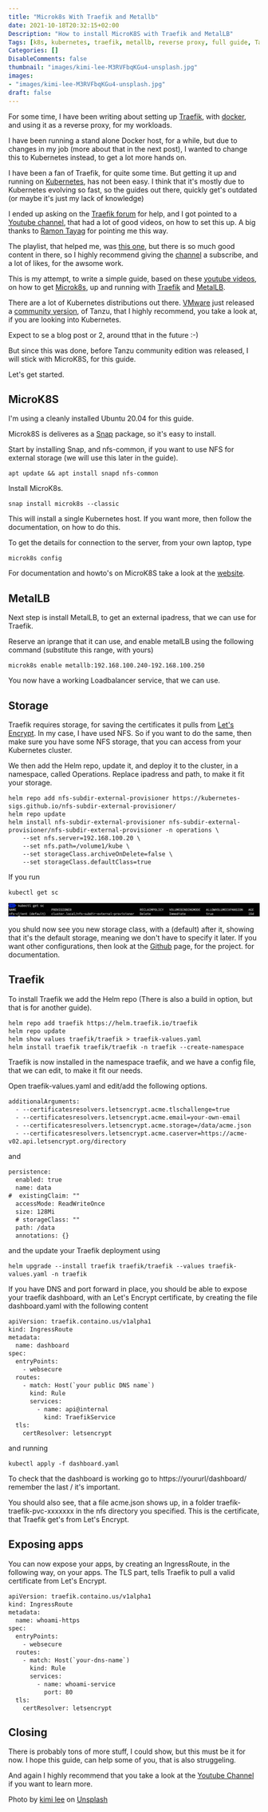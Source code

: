 ```yaml
---
title: "Microk8s With Traefik and Metallb"
date: 2021-10-18T20:32:15+02:00
Description: "How to install MicroK8S with Traefik and MetalLB"
Tags: [k8s, kubernetes, traefik, metallb, reverse proxy, full guide, Tanzu, community]
Categories: []
DisableComments: false
thumbnail: "images/kimi-lee-M3RVFbqKGu4-unsplash.jpg"
images: 
- "images/kimi-lee-M3RVFbqKGu4-unsplash.jpg"
draft: false
---
```

For some time, I have been writing about setting up [Traefik](https://traefik.io), with [docker](https://www.docker.com), and using it as a reverse proxy, for my workloads.

I have been running a stand alone Docker host, for a while, but due to changes in my job (more about that in the next post), I wanted to change this to Kubernetes instead, to get a lot more hands on.

I have been a fan of Traefik, for quite some time. But getting it up and running on [Kubernetes](https://kubernetes.io), has not been easy. I think that it's mostly due to Kubernetes evolving so fast, so the guides out there, quickly get's outdated (or maybe it's just my lack of knowledge)

I ended up asking on the [Traefik forum](https://community.traefik.io/t/k8s-traefik-and-lets-encrypt/11937) for help, and I got pointed to a [Youtube channel](https://www.youtube.com/c/wenkatn-justmeandopensource/featured), that had a lot of good videos, on how to set this up.
A big thanks to [Ramon Tayag](https://community.traefik.io/u/ramon.tayag/summary) for pointing me this way.

The playlist, that helped me, was [this one](https://youtube.com/playlist?list=PL34sAs7_26wNldKrBBY_uagluNKC9cCak), but there is so much good content in there, so I highly recommend giving the [channel](https://www.youtube.com/c/wenkatn-justmeandopensource/featured) a subscribe, and a lot of likes, for the awsome work.

This is my attempt, to write a simple guide, based on these [youtube videos](https://youtube.com/playlist?list=PL34sAs7_26wNldKrBBY_uagluNKC9cCak), on how to get [Microk8s](https://microk8s.io), up and running with [Traefik](https://traefik.io) and [MetalLB](https://metallb.universe.tf).

There are a lot of Kubernetes distributions out there. 
[VMware](https://www.vmware.com) just released a [community version](https://tanzucommunityedition.io), of Tanzu, that I highly recommend, you take a look at, if you are looking into Kubernetes. 

Expect to se a blog post or 2, around tthat in the future :-)

But since this was done, before Tanzu community edition was released, I will stick with MicroK8S, for this guide.

Let's get started.

## MicroK8S

I'm using a cleanly installed Ubuntu 20.04 for this guide.

Microk8S is deliveres as a [Snap](https://snapcraft.io) package, so it's easy to install.

Start by installing Snap, and nfs-common, if you want to use NFS for external storage (we will use this later in the guide).
```
apt update && apt install snapd nfs-common
```
Install MicroK8s.
```
snap install microk8s --classic
```
This will install a single Kubernetes host. If you want more, then follow the documentation, on how to do this.

To get the details for connection to the server, from your own laptop, type
```
microk8s config
```
For documentation and howto's on MicroK8S take a look at the [website](https://microk8s.io).

## MetalLB

Next step is install MetalLB, to get an external ipadress, that we can use for Traefik.

Reserve an iprange that it can use, and enable metalLB using the following command (substitute this range, with yours)
```
microk8s enable metallb:192.168.100.240-192.168.100.250
```
You now have a working Loadbalancer service, that we can use.

## Storage

Traefik requires storage, for saving the certificates it pulls from [Let's Encrypt](https://letsencrypt.org). 
In my case, I have used NFS. 
So if you want to do the same, then make sure you have some NFS storage, that you can access from your Kubernetes cluster.

We then add the Helm repo, update it, and deploy it to the cluster, in a namespace, called Operations.
Replace ipadress and path, to make it fit your storage.
```
helm repo add nfs-subdir-external-provisioner https://kubernetes-sigs.github.io/nfs-subdir-external-provisioner/
helm repo update
helm install nfs-subdir-external-provisioner nfs-subdir-external-provisioner/nfs-subdir-external-provisioner -n operations \
    --set nfs.server=192.168.100.20 \
    --set nfs.path=/volume1/kube \
    --set storageClass.archiveOnDelete=false \
    --set storageClass.defaultClass=true 
```

If you run 
```
kubectl get sc
```
![Get SC](images/get_sc.png)

you shuld now see you new storage class, with a (default) after it, showing that it's the default storage, meaning we don't have to specify it later. 
If you want other configurations, then look at the [Github](https://github.com/kubernetes-sigs/nfs-subdir-external-provisioner) page, for the project. for documentation.

## Traefik

To install Traefik we add the Helm repo (There is also a build in option, but that is for another guide).
```
helm repo add traefik https://helm.traefik.io/traefik
helm repo update
helm show values traefik/traefik > traefik-values.yaml
helm install traefik traefik/traefik -n traefik --create-namespace
```
Traefik is now installed in the namespace traefik, and we have a config file, that we can edit, to make it fit our needs.

Open traefik-values.yaml and edit/add the following options.
```
additionalArguments: 
  - --certificatesresolvers.letsencrypt.acme.tlschallenge=true
  - --certificatesresolvers.letsencrypt.acme.email=your-own-email
  - --certificatesresolvers.letsencrypt.acme.storage=/data/acme.json
  - --certificatesresolvers.letsencrypt.acme.caserver=https://acme-v02.api.letsencrypt.org/directory
```
and
```
persistence:
  enabled: true
  name: data
#  existingClaim: ""
  accessMode: ReadWriteOnce
  size: 128Mi
  # storageClass: ""
  path: /data
  annotations: {}
```
and the update your Traefik deployment using
```
helm upgrade --install traefik traefik/traefik --values traefik-values.yaml -n traefik
```
If you have DNS and port forward in place, you should be able to expose your traefik dashboard, with an Let's Encrypt certificate, by creating the file dashboard.yaml with the following content
```
apiVersion: traefik.containo.us/v1alpha1
kind: IngressRoute
metadata:
  name: dashboard
spec:
  entryPoints:
    - websecure
  routes:
    - match: Host(`your public DNS name`) 
      kind: Rule
      services:
        - name: api@internal
          kind: TraefikService
  tls:
    certResolver: letsencrypt
```
and running
```
kubectl apply -f dashboard.yaml
```

To check that the dashboard is working go to https://yoururl/dashboard/ 
remember the last / it's important.

You should also see, that a file acme.json shows up, in a folder traefik-traefik-pvc-xxxxxxx in the nfs directory you specified.
This is the certificate, that Traefik get's from Let's Encrypt. 

## Exposing apps

You can now expose your apps, by creating an IngressRoute, in the following way, on your apps.
The TLS part, tells Traefik to pull a valid certificate from Let's Encrypt.
```
apiVersion: traefik.containo.us/v1alpha1
kind: IngressRoute
metadata:
  name: whoami-https
spec:
  entryPoints:
    - websecure
  routes:
    - match: Host(`your-dns-name`)
      kind: Rule
      services:
        - name: whoami-service
          port: 80
  tls:
    certResolver: letsencrypt

````

## Closing

There is probably tons of more stuff, I could show, but this must be it for now. 
I hope this guide, can help some of you, that is also struggeling.

And again I highly recommend that you take a look at the [Youtube Channel](https://www.youtube.com/c/wenkatn-justmeandopensource/featured) if you want to learn more. 



Photo by <a href="https://unsplash.com/@kimileee?utm_source=unsplash&utm_medium=referral&utm_content=creditCopyText">kimi lee</a> on <a href="https://unsplash.com/s/photos/highway?utm_source=unsplash&utm_medium=referral&utm_content=creditCopyText">Unsplash</a>
  